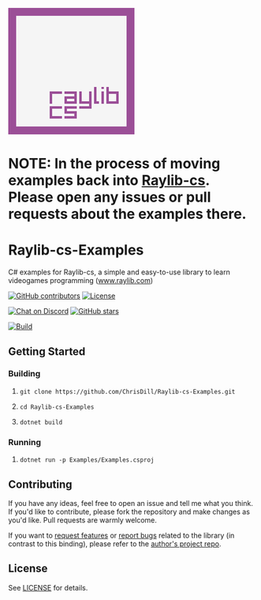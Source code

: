 ![Raylib-cs Logo](https://github.com/ChrisDill/Raylib-cs/blob/master/Raylib-cs/logo/raylib-cs_256x256.png "Raylib-cs Logo")

# NOTE: In the process of moving examples back into [Raylib-cs](https://github.com/ChrisDill/Raylib-cs). Please open any issues or pull requests about the examples there.

# Raylib-cs-Examples

C# examples for Raylib-cs, a simple and easy-to-use library to learn videogames programming (www.raylib.com)

[![GitHub contributors](https://img.shields.io/github/contributors/ChrisDill/Raylib-cs-Examples)](https://github.com/ChrisDill/Raylib-cs-Examples/graphs/contributors)
[![License](https://img.shields.io/badge/license-zlib%2Flibpng-blue.svg)](LICENSE)

[![Chat on Discord](https://img.shields.io/discord/426912293134270465.svg?logo=discord)](https://discord.gg/raylib)
[![GitHub stars](https://img.shields.io/github/stars/ChrisDill/Raylib-cs-Examples?style=social)](https://github.com/ChrisDill/Raylib-cs-Examples/stargazers)

[![Build](https://github.com/ChrisDill/Raylib-cs-Examples/workflows/Build/badge.svg)](https://github.com/ChrisDill/Raylib-cs-Examples/actions?query=workflow%3ABuild)

## Getting Started

### Building

1. `git clone https://github.com/ChrisDill/Raylib-cs-Examples.git`

2. `cd Raylib-cs-Examples`

3. `dotnet build`

### Running

1. `dotnet run -p Examples/Examples.csproj`

## Contributing

If you have any ideas, feel free to open an issue and tell me what you think.
If you'd like to contribute, please fork the repository and make changes as
you'd like. Pull requests are warmly welcome.

If you want to [request features](https://github.com/raysan5/raylib/pulls) or [report bugs](https://github.com/raysan5/raylib/issues) related to the library (in contrast to this binding), please refer to the [author's project repo](https://github.com/raysan5/raylib).

## License

See [LICENSE](LICENSE) for details.
